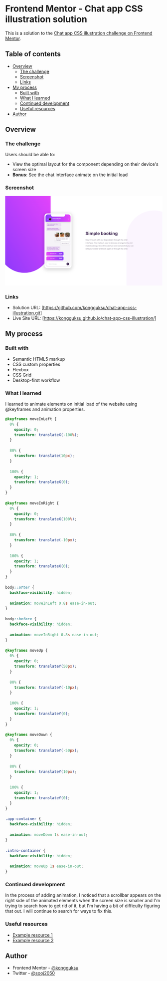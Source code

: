 # Frontend Mentor - Chat app CSS illustration solution

This is a solution to the [Chat app CSS illustration challenge on Frontend Mentor](https://www.frontendmentor.io/challenges/chat-app-css-illustration-O5auMkFqY).

## Table of contents

- [Overview](#overview)
  - [The challenge](#the-challenge)
  - [Screenshot](#screenshot)
  - [Links](#links)
- [My process](#my-process)
  - [Built with](#built-with)
  - [What I learned](#what-i-learned)
  - [Continued development](#continued-development)
  - [Useful resources](#useful-resources)
- [Author](#author)

## Overview

### The challenge

Users should be able to:

- View the optimal layout for the component depending on their device's screen size
- **Bonus**: See the chat interface animate on the initial load

### Screenshot

![](screenshot.jpg)

### Links

- Solution URL: [https://github.com/kongguksu/chat-app-css-illustration.git]
- Live Site URL: [https://kongguksu.github.io/chat-app-css-illustration/]

## My process

### Built with

- Semantic HTML5 markup
- CSS custom properties
- Flexbox
- CSS Grid
- Desktop-first workflow

### What I learned

I learned to animate elements on initial load of the website using @keyframes and animation properties.

```css
@keyframes moveInLeft {
  0% {
    opacity: 0;
    transform: translateX(-100%);
  }

  80% {
    transform: translate(10px);
  }

  100% {
    opacity: 1;
    transform: translateX(0);
  }
}

@keyframes moveInRight {
  0% {
    opacity: 0;
    transform: translateX(100%);
  }

  80% {
    transform: translate(-10px);
  }

  100% {
    opacity: 1;
    transform: translateX(0);
  }
}

body::after {
  backface-visibility: hidden;

  animation: moveInLeft 0.8s ease-in-out;
}

body::before {
  backface-visibility: hidden;

  animation: moveInRight 0.8s ease-in-out;
}

@keyframes moveUp {
  0% {
    opacity: 0;
    transform: translateY(50px);
  }

  80% {
    transform: translateY(-10px);
  }

  100% {
    opacity: 1;
    transform: translateY(0);
  }
}

@keyframes moveDown {
  0% {
    opacity: 0;
    transform: translateY(-50px);
  }

  80% {
    transform: translateY(10px);
  }

  100% {
    opacity: 1;
    transform: translateY(0);
  }
}

.app-container {
  backface-visibility: hidden;

  animation: moveDown 1s ease-in-out;
}

.intro-container {
  backface-visibility: hidden;

  animation: moveUp 1s ease-in-out;
}
```

### Continued development

In the process of adding animation, I noticed that a scrollbar appears on the right side of the animated elements when the screen size is smaller and I'm trying to search how to get rid of it, but I'm having a bit of difficulty figuring that out. I will continue to search for ways to fix this.

### Useful resources

- [Example resource 1](https://css-tricks.com/hide-scrollbars-during-an-animation/)
- [Example resource 2](https://stackoverflow.com/questions/20973870/scrollbar-appears-through-css-animation-transition)

## Author

- Frontend Mentor - [@kongguksu](https://www.frontendmentor.io/profile/kongguksu)
- Twitter - [@sooj2050](https://www.twitter.com/sooj2050)
